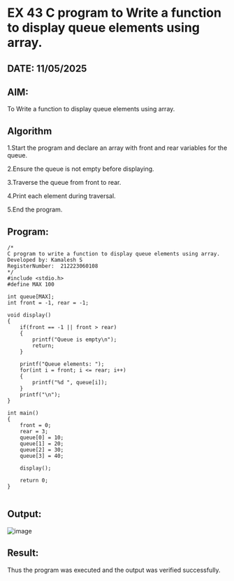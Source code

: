 # EX 43 C program to Write a function to display queue elements using array.
## DATE: 11/05/2025
## AIM:
To Write a function to display queue elements using array.

## Algorithm
1.Start the program and declare an array with front and rear variables for the queue.

2.Ensure the queue is not empty before displaying.

3.Traverse the queue from front to rear.

4.Print each element during traversal.

5.End the program.

## Program:
```
/*
C program to write a function to display queue elements using array.
Developed by: Kamalesh S
RegisterNumber:  212223060108
*/
#include <stdio.h>
#define MAX 100

int queue[MAX];
int front = -1, rear = -1;

void display()
{
    if(front == -1 || front > rear)
    {
        printf("Queue is empty\n");
        return;
    }

    printf("Queue elements: ");
    for(int i = front; i <= rear; i++)
    {
        printf("%d ", queue[i]);
    }
    printf("\n");
}

int main()
{
    front = 0;
    rear = 3;
    queue[0] = 10;
    queue[1] = 20;
    queue[2] = 30;
    queue[3] = 40;

    display();

    return 0;
}


```

## Output:

![image](https://github.com/user-attachments/assets/f6288feb-99c7-4907-8724-1af90badf755)


## Result:
Thus the program was executed and the output was verified successfully.
